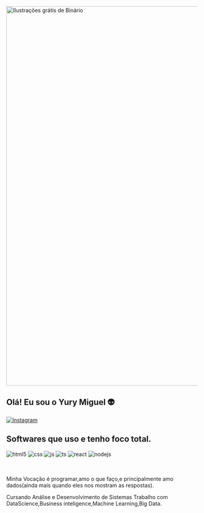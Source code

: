 <img srcset="https://cdn.pixabay.com/photo/2016/09/26/09/10/binary-1695478_960_720.jpg 1x, https://cdn.pixabay.com/photo/2016/09/26/09/10/binary-1695478_1280.jpg 2x" src="https://cdn.pixabay.com/photo/2016/09/26/09/10/binary-1695478_960_720.jpg" alt="Ilustrações grátis de Binário" width="1000" height="350.0345411445987" style="height: auto">

## Olá! Eu sou o Yury Miguel 👽


[![Instagram](https://img.shields.io/badge/Instagram-E4405F?style=for-the-badge&logo=instagram&logoColor=white)](https://instagram.com/eumesmo_yury)


## Softwares que uso e tenho foco total.

<div style="display: inline_block">

  <img align="center" alt="html5" src="https://img.shields.io/badge/Python-14354C?style=for-the-badge&logo=python&logoColor=white" />
  <img align="center" alt="css" src="https://img.shields.io/badge/R-276DC3?style=for-the-badge&logo=r&logoColor=white" />
  <img align="center" alt="js" src="https://img.shields.io/badge/MySQL-00000F?style=for-the-badge&logo=mysql&logoColor=white" />
  <img align="center" alt="ts" src="https://img.shields.io/badge/PostgreSQL-316192?style=for-the-badge&logo=postgresql&logoColor=white" />
  <img align="center" alt="react" src="https://img.shields.io/badge/Amazon_AWS-232F3E?style=for-the-badge&logo=amazon-aws&logoColor=white" />
  <img align="center" alt="nodejs" src="https://img.shields.io/badge/Java-ED8B00?style=for-the-badge&logo=java&logoColor=white" />
</div><br/>
</div><br/>

Minha Vocação é programar,amo o que faço,e principalmente amo dados(ainda mais quando eles nos mostram as respostas).

Cursando Análise e Desenvolvimento de Sistemas
Trabalho com DataScience,Business inteligence,Machine Learning,Big Data.

